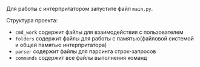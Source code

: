 Для работы с интерпритатором запустите файл ```main.py```.

Структура проекта:

* ```cmd_work``` содержит файлы для взаимодействия с пользователем
* ```folders``` содержит файлы для работы с памятью(файловой системой и общей памятью интерпритатора)
* ```parser``` содержит файлы для парсинга строк-запросов
* ```commands``` содержит все файлы выполнения команд

